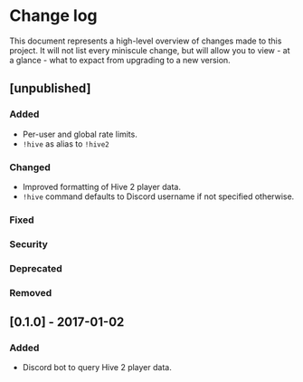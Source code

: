 # Change log

This document represents a high-level overview of changes made to this project.
It will not list every miniscule change, but will allow you to view - at a
glance - what to expact from upgrading to a new version.

## [unpublished]

### Added

- Per-user and global rate limits.
- `!hive` as alias to `!hive2`

### Changed

- Improved formatting of Hive 2 player data.
- `!hive` command defaults to Discord username if not specified otherwise.

### Fixed

### Security

### Deprecated

### Removed


## [0.1.0] - 2017-01-02

### Added

- Discord bot to query Hive 2 player data.
